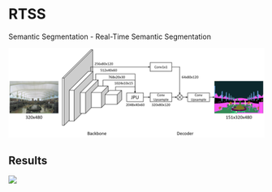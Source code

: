 # RTSS

Semantic Segmentation - Real-Time Semantic Segmentation

<img src="rtss.png">

## Results

<img src="rtss.fig">
